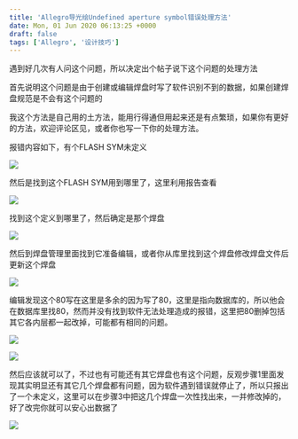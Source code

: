 ```yaml
---
title: 'Allegro导光绘Undefined aperture symbol错误处理方法'
date: Mon, 01 Jun 2020 06:13:25 +0000
draft: false
tags: ['Allegro', '设计技巧']
---
```


遇到好几次有人问这个问题，所以决定出个帖子说下这个问题的处理方法

首先说明这个问题是由于创建或编辑焊盘时写了软件识别不到的数据，如果创建焊盘规范是不会有这个问题的

我这个方法是自己用的土方法，能用行得通但用起来还是有点繁琐，如果你有更好的方法，欢迎评论区见，或者你也写一下你的处理方法。

报错内容如下，有个FLASH SYM未定义

![](http://wx3.sinaimg.cn/large/006wPhLtgy1fx0f474z1lj30mj0dg74r.jpg)

然后是找到这个FLASH SYM用到哪里了，这里利用报告查看

![](http://wx2.sinaimg.cn/large/006wPhLtgy1fx0f475073j30ew09pgm7.jpg)

找到这个定义到哪里了，然后确定是那个焊盘

![](http://wx4.sinaimg.cn/mw690/006wPhLtgy1fx0f475yprj30g60fl0t9.jpg)

然后到焊盘管理里面找到它准备编辑，或者你从库里找到这个焊盘修改焊盘文件后更新这个焊盘

![](http://wx3.sinaimg.cn/large/006wPhLtgy1fx0f475af5j30jy0di754.jpg)

编辑发现这个80写在这里是多余的因为写了80，这里是指向数据库的，所以他会在数据库里找80，然而并没有找到软件无法处理造成的报错，这里把80删掉包括其它各内层都一起改掉，可能都有相同的问题。

![](http://wx2.sinaimg.cn/mw690/006wPhLtgy1fx0f474oo1j30hi0fnt8u.jpg)

![](http://wx4.sinaimg.cn/mw690/006wPhLtgy1fx0f477pi8j30dk0f6dg8.jpg)

然后应该就可以了，不过也有可能还有其它焊盘也有这个问题，反观步骤1里面发现其实明显还有其它几个焊盘都有问题，因为软件遇到错误就停止了，所以只报出了一个未定义，这里可以在步骤3中把这几个焊盘一次性找出来，一并修改掉的，好了改完你就可以安心出数据了

![](http://wx1.sinaimg.cn/mw690/006wPhLtgy1fx0f4776mrj30cb03y0sj.jpg)